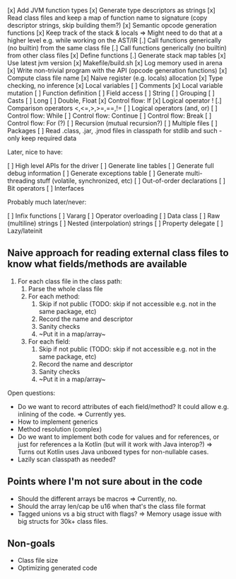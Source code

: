 [x] Add JVM function types
[x] Generate type descriptors as strings
[x] Read class files and keep a map of function name to signature (copy descriptor strings, skip building them?)
[x] Semantic opcode generation functions
[x] Keep track of the stack & locals => Might need to do that at a higher level e.g. while working on the AST/IR
[.] Call functions generically (no builtin) from the same class file
[.] Call functions generically (no builtin) from other class files
[x] Define functions
[.] Generate stack map tables
[x] Use latest jvm version
[x] Makefile/build.sh
[x] Log memory used in arena
[x] Write non-trivial program with the API (opcode generation functions)
[x] Compute class file name
[x] Naive register (e.g. locals) allocation
[x] Type checking, no inference
[x] Local variables
[ ] Comments
[x] Local variable mutation
[ ] Function definition
[ ] Field access
[ ] String
[ ] Grouping
[ ] Casts
[ ] Long
[ ] Double, Float
[x] Control flow: If
[x] Logical operator !
[.] Comparison operators <,<=,>,>=,==,!=
[ ] Logical operators (and, or)
[ ] Control flow: While
[ ] Control flow: Continue
[ ] Control flow: Break
[ ] Control flow: For (?)
[ ] Recursion (mutual recursion?)
[ ] Multiple files
[ ] Packages
[ ] Read .class, .jar, .jmod files in classpath for stdlib and such - only keep required data

Later, nice to have:

[ ] High level APIs for the driver
[ ] Generate line tables
[ ] Generate full debug information
[ ] Generate exceptions table
[ ] Generate multi-threading stuff (volatile, synchronized, etc)
[ ] Out-of-order declarations
[ ] Bit operators
[ ] Interfaces

Probably much later/never:

[ ] Infix functions
[ ] Vararg
[ ] Operator overloading
[ ] Data class
[ ] Raw (multiline) strings
[ ] Nested (interpolation) strings 
[ ] Property delegate
[ ] Lazy/lateinit

## Naive approach for reading external class files to know what fields/methods are available

1. For each class file in the class path:
    1. Parse the whole class file
    2. For each method:
        1. Skip if not public (TODO: skip if not accessible e.g. not in the same package, etc)
        2. Record the name and descriptor
        3. Sanity checks
        4. ~Put it in a map/array~
    2. For each field:
        1. Skip if not public (TODO: skip if not accessible e.g. not in the same package, etc)
        2. Record the name and descriptor
        3. Sanity checks
        4. ~Put it in a map/array~

Open questions:

- Do we want to record attributes of each field/method? It could allow e.g. inlining of the code. => Currently yes.
- How to implement generics
- Method resolution (complex)
- Do we want to implement both code for values and for references, or just for references a la Kotlin (but will it work with Java interop?) => Turns out Kotlin uses Java unboxed types for non-nullable cases.
- Lazily scan classpath as needed?


## Points where I'm not sure  about in the code

- Should the different arrays be macros => Currently, no.
- Should the array len/cap be u16 when that's the class file format
- Tagged unions vs a big struct with flags? => Memory usage issue with big structs for 30k+ class files.

## Non-goals

- Class file size
- Optimizing generated code
